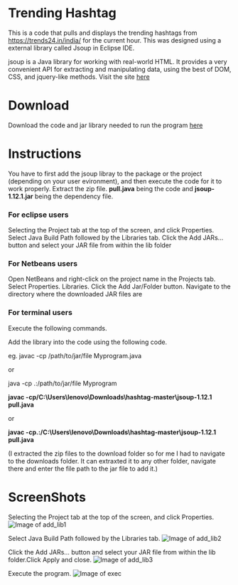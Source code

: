  # Trending Hashtag 
 
This is a code that pulls and displays the trending hashtags from https://trends24.in/india/ for the current hour. This was designed using a external library called Jsoup  in Eclipse IDE.

jsoup is a Java library for working with real-world HTML. It provides a very convenient API for extracting and manipulating data, using the best of DOM, CSS, and jquery-like methods.
Visit the site [here](https://jsoup.org/) 

# Download 

Download the code and jar library needed to run the program [here](https://github.com/SoumyaKB96/hashtag/archive/master.zip
)



# Instructions 

You have to first add the jsoup libray to the package or the project (depending on your user evironment), and then execute the code for it to work properly. Extract the zip file. __pull.java__ being the code and __jsoup-1.12.1.jar__ being the dependency file. 


### For eclipse users 

Selecting the Project tab at the top of the screen, and click Properties. Select Java Build Path followed by the Libraries tab. Click the Add JARs… button and select your JAR file from within the lib folder

### For Netbeans users 

Open NetBeans and right-click on the project name in the Projects tab. Select Properties.  Libraries. Click the Add Jar/Folder button. Navigate to the directory where the downloaded JAR files are

### For terminal users

Execute the following commands.

Add the library into the code using the following code.

eg. javac -cp /path/to/jar/file Myprogram.java 

or 

java -cp .:/path/to/jar/file Myprogram

__javac -cp/C:\Users\lenovo\Downloads\hashtag-master\jsoup-1.12.1 pull.java__ 

or 

__javac -cp.:/C:\Users\lenovo\Downloads\hashtag-master\jsoup-1.12.1 pull.java__

(I extracted the zip files to the download folder so for me I had to navigate to the downloads folder. It can extraxted it to any other folder, navigate there and enter the file path to the jar file to add it.)





# ScreenShots

Selecting the Project tab at the top of the screen, and click Properties.
![Image of add_lib1](https://lh3.googleusercontent.com/HznDWKewIUwAtjpXNmAOr3XjbXdXNov4p4btU6toic1Aky6niU_QF3g2mmSuc-pn0yHCqJByFtjF5Nki9meRlSkC9FA1bn7bjRp7iUvaScTeEuEc_yDK3Ka2WJwj8I6HuX67E3Y0KWwE71-l3njFu1Qpupi_Bpsl1IRSOqXQafw3q-ArVlsSp_PvksbDYFExdjr4bP_aoTMz4Q850eyvcApVn4MDu7O3d4l9HhzgFXz0mtdRqe5b3iieaPQDP2ARZwPFfGcKUqEOr06CT4P4YtRrPCvGFQyie8g9joFtgaaJeVhjIOeQF4PifXoL-I3E7-LXEQ8ta6CVzXwHZCq6C4Lgq663GkJ9upeZx-XYLkTqVon8blBOPLpv0-pPlt0vDjeadUqsXW28rh9duXLCeEgHOuYr4R2nwWsbqWqpBUQ4bIKJtfTzH8O1cD7wJMfYLKUwgWkCYuCwy0SVP-0TPlTasyhI8pgdV8xdJDk9rrX72uxezfYPB2fOoJO40lehIGwpZblRxQJWLoo_GqFYEVkCPiwGIGaZI2oufV4Z0aYn4pHiSBgz4zIrczl-O_rlSslG8nFtdoQHqemGVuI5yVOZPywt4p8frahmY0eZ4HGk59CVF6-Sbgy22NuH8V9zh4KyENm5EnLcSDWaa_v0bC5Yz3ny-GWwmGtY0iGFVqxcfgWGdhtL7M0=w929-h523-no)

Select Java Build Path followed by the Libraries tab. 
![Image of add_lib2](https://lh3.googleusercontent.com/zTsONMdLnVjaJUcOejlnTmXvbw3yrIU8vqHAQuOA30kV2nXfPVCwqrsL5swcuExtYTHifC-oI2dccuQDhYZOy_HHC14rdj3bvf96OWNynisI-kqOJleNKaAJSd7s03wcnF1gGmOlMbxk_KZueWr6GM7-W2DjH7JIkLImYkHr8LRd00KN1Ij9zdMOo--dmzour2Y32uxlfbwha6TmO0Z4TFl6eInUvDcwYWQxiupFu6b5VDs9nqr8bKH0-M9BM1zS_EU2PPSPbCsYLoJQTQ61941epQvRJsS3c9YItmvk0hTjO1I_NtJBuI2G_MIaTPF1cSI0nbTiY1mLb681oGW67TvmUo_rOpzygRcqmYV0Jtk8MWbRmrYe7OeqExKpvKO4rUTYHmd7VMS5MJN8nwfs1UWl5Z3Dp3L7_Zfhtnjg3O-1skOI7Akz_IJZfqIsbU6imnlP0v7BAGZxc6Y4iKBXujMlMrJuhnqQAItzdcs6cxPFW6dNd-exfE2FWJ8e6Z-gq2C3Za5f2sZ3a6y5g17ns9EPfk21u9D26sTO5p_8Xi1p-tk52_NYBWPd0-Q51TBOYFMXDofJf1Cho_nPS0PUD0LuCpRJFzOl1nk4L_bbmr3TID7F-OCslNmgOGn5iin1B7EfcRi1UEiqS17L7qp8GXyY6ksT-y6NPoXkrL01-pFXhgMV1rWOwE8=w929-h523-no)

Click the Add JARs… button and select your JAR file from within the lib folder.Click Apply and close.
![Image of add_lib3](https://lh3.googleusercontent.com/r-4Jkkgr_IV0uJfLxRran_IeYoZC05huCPW0nMcl5ez1DaEjk4XyhwKaV_vaSGc2MbMw-28B1prN8vqWzL3FhA2OrJcYYV1qx6g6sBpZpu8E1QJMp_Ie0S7gvnG3KQx9aVSgJBSE64YM2Ozg_u22HZbjzLsZ_SDuJu9CIteQPIoiU7kniHq25WA4tsMEFr6zqDvtO5ABNYBqVl3J8mgdjoyYwJvcfmAHr9-Xnjpb-k4wxdRwMeTNSMnFTjJGF82Vl3Ox3f0078nST1rbZAicbFiFljmjlHjim0Qw-F99dEO18L7ioKxPIIY9YEDS5HWUHuocmXeVyUrwhypDDywz7Yu38DzoGalugVZjLK9jndWiJVIxnpkvy_RDpDRlXdLKxgmTbcNXrUm6WB40wzOEJzJY02ZwodX-2dGKa1x1FAia4eMo9wV01ekjk0HtaGxqYgjyE66zxQyZyYTJzXCE0DZb30z3urdO2aeauOBSnwU_TmbK66C-cO3iVWJCvCeEO5pCA5-tRUFbfOzgtlDQggZ7xcXUd3zyW0Ml1mSow1cTpDfTm0KvVbjsQv7Q0S1R0lGGKFn4u57ndkQavVaTEDJrIzSttmAbA795U-B2EsE6Xzg7d4zMgrN0EPRhx3nbQlfL52lEGDfozRiEEo6ZjrtWYnHmtYXlqIPumpoJxkpr7XZ9nSAMrjE=w929-h523-no)

Execute the program.
![Image of exec](https://lh3.googleusercontent.com/Dp_18rf6889FA2QAn4SKifLLHJOHkvmuxEDDcLoVEOe6pbUTshOcfk7b0egvmjEIT3Few7a9fXs3x7YFrXdZ3ShERqFRvvOAqc9OingwDxGmb_qqDCTPq_b_8eW5h0bw5CdaOjYdDoqP2pZVsiG1boCTcL9J-gXQkMCVJyuMbW3MjvwOVsHgXkCO9KW2wzFQ2ccB_tqU7NUbOV2rmATCwZXIzr11JoEzvMPeBDklJch-8hSSlOZOpgBtc0dnfQWO-NMFR_jX8XuoS-1KW6M-iq4GcYjLnZgHxHRPsuSiQk803d1uCpwReBqSXaTFSkaGgTEv0TDpApNZyfhfYvH7m_vNrvhPj807tKAXDTyll-oDu7XHUN_jOClDBpye5mV_DOklvQVCYq98CbYNyL0dgi_wdFE47chuyuDLFD9oxtXLjlXX_SMRYg-pLX2hVT2zg8Ce-qlO5T-BpVGSgTJvlTI4GTOTdAPZN9SHGw1MOnDiD6Z_6WDpPF3YbvMX4i258Ifo6DHVeSb62zEmKm9u_tGdju6jdacF9OvoifIUEmtB0TMODn6CLbsbEbJl6XAXTyL5Bie_GBbJ8saqt_B_DsQWqvn78Kd21gH8ml5vo_HtYK0ZSCGsEAR7nUVRYOOIPMeu6xdhglxyG1_D22_LFJCVY6HDM_cb64TAmAvsmjkmR5lF0uo_zKQ=w929-h523-no)






